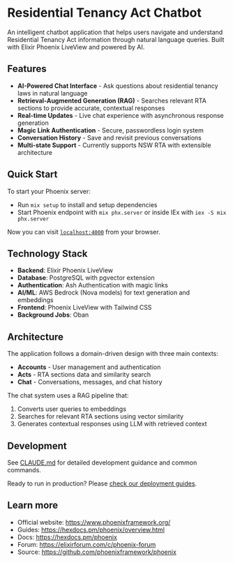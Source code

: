 # Residential Tenancy Act Chatbot

An intelligent chatbot application that helps users navigate and understand Residential Tenancy Act information through natural language queries. Built with Elixir Phoenix LiveView and powered by AI.

## Features

- **AI-Powered Chat Interface** - Ask questions about residential tenancy laws in natural language
- **Retrieval-Augmented Generation (RAG)** - Searches relevant RTA sections to provide accurate, contextual responses
- **Real-time Updates** - Live chat experience with asynchronous response generation
- **Magic Link Authentication** - Secure, passwordless login system
- **Conversation History** - Save and revisit previous conversations
- **Multi-state Support** - Currently supports NSW RTA with extensible architecture

## Quick Start

To start your Phoenix server:

* Run `mix setup` to install and setup dependencies
* Start Phoenix endpoint with `mix phx.server` or inside IEx with `iex -S mix phx.server`

Now you can visit [`localhost:4000`](http://localhost:4000) from your browser.

## Technology Stack

- **Backend**: Elixir Phoenix LiveView
- **Database**: PostgreSQL with pgvector extension
- **Authentication**: Ash Authentication with magic links
- **AI/ML**: AWS Bedrock (Nova models) for text generation and embeddings
- **Frontend**: Phoenix LiveView with Tailwind CSS
- **Background Jobs**: Oban

## Architecture

The application follows a domain-driven design with three main contexts:
- **Accounts** - User management and authentication
- **Acts** - RTA sections data and similarity search
- **Chat** - Conversations, messages, and chat history

The chat system uses a RAG pipeline that:
1. Converts user queries to embeddings
2. Searches for relevant RTA sections using vector similarity
3. Generates contextual responses using LLM with retrieved context

## Development

See [CLAUDE.md](CLAUDE.md) for detailed development guidance and common commands.

Ready to run in production? Please [check our deployment guides](https://hexdocs.pm/phoenix/deployment.html).

## Learn more

* Official website: https://www.phoenixframework.org/
* Guides: https://hexdocs.pm/phoenix/overview.html
* Docs: https://hexdocs.pm/phoenix
* Forum: https://elixirforum.com/c/phoenix-forum
* Source: https://github.com/phoenixframework/phoenix
